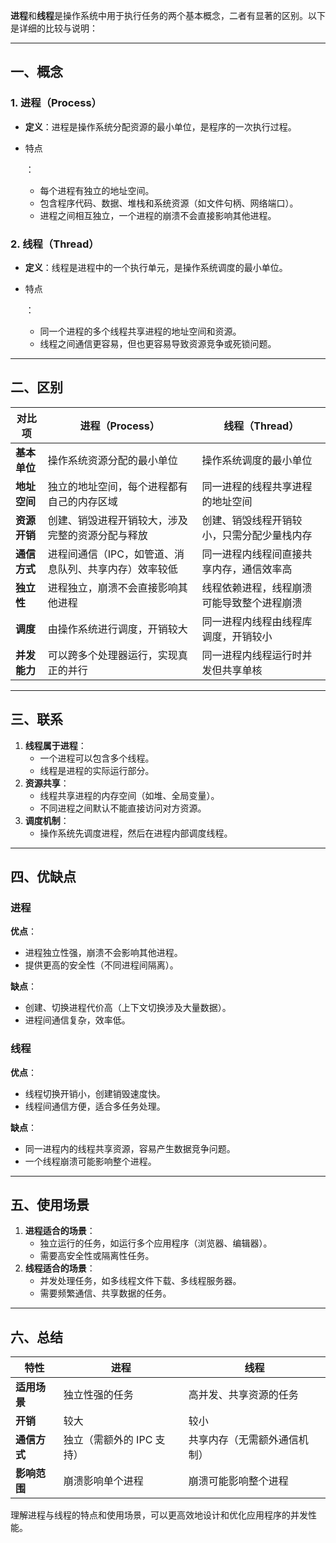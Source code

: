 **进程**和**线程**是操作系统中用于执行任务的两个基本概念，二者有显著的区别。以下是详细的比较与说明：

------

## **一、概念**

### **1. 进程（Process）**

- **定义**：进程是操作系统分配资源的最小单位，是程序的一次执行过程。

- 特点

  ： 

  - 每个进程有独立的地址空间。
  - 包含程序代码、数据、堆栈和系统资源（如文件句柄、网络端口）。
  - 进程之间相互独立，一个进程的崩溃不会直接影响其他进程。

### **2. 线程（Thread）**

- **定义**：线程是进程中的一个执行单元，是操作系统调度的最小单位。

- 特点

  ： 

  - 同一个进程的多个线程共享进程的地址空间和资源。
  - 线程之间通信更容易，但也更容易导致资源竞争或死锁问题。

------

## **二、区别**

| **对比项**   | **进程（Process）**                                   | **线程（Thread）**                         |
| ------------ | ----------------------------------------------------- | ------------------------------------------ |
| **基本单位** | 操作系统资源分配的最小单位                            | 操作系统调度的最小单位                     |
| **地址空间** | 独立的地址空间，每个进程都有自己的内存区域            | 同一进程的线程共享进程的地址空间           |
| **资源开销** | 创建、销毁进程开销较大，涉及完整的资源分配与释放      | 创建、销毁线程开销较小，只需分配少量栈内存 |
| **通信方式** | 进程间通信（IPC，如管道、消息队列、共享内存）效率较低 | 同一进程内线程间直接共享内存，通信效率高   |
| **独立性**   | 进程独立，崩溃不会直接影响其他进程                    | 线程依赖进程，线程崩溃可能导致整个进程崩溃 |
| **调度**     | 由操作系统进行调度，开销较大                          | 同一进程内线程由线程库调度，开销较小       |
| **并发能力** | 可以跨多个处理器运行，实现真正的并行                  | 同一进程内线程运行时并发但共享单核         |

------

## **三、联系**

1. **线程属于进程**：
   - 一个进程可以包含多个线程。
   - 线程是进程的实际运行部分。
2. **资源共享**：
   - 线程共享进程的内存空间（如堆、全局变量）。
   - 不同进程之间默认不能直接访问对方资源。
3. **调度机制**：
   - 操作系统先调度进程，然后在进程内部调度线程。

------

## **四、优缺点**

### **进程**

**优点**：

- 进程独立性强，崩溃不会影响其他进程。
- 提供更高的安全性（不同进程间隔离）。

**缺点**：

- 创建、切换进程代价高（上下文切换涉及大量数据）。
- 进程间通信复杂，效率低。

### **线程**

**优点**：

- 线程切换开销小，创建销毁速度快。
- 线程间通信方便，适合多任务处理。

**缺点**：

- 同一进程内的线程共享资源，容易产生数据竞争问题。
- 一个线程崩溃可能影响整个进程。

------

## **五、使用场景**

1. **进程适合的场景**：
   - 独立运行的任务，如运行多个应用程序（浏览器、编辑器）。
   - 需要高安全性或隔离性任务。
2. **线程适合的场景**：
   - 并发处理任务，如多线程文件下载、多线程服务器。
   - 需要频繁通信、共享数据的任务。

------

## **六、总结**

| 特性         | 进程                      | 线程                         |
| ------------ | ------------------------- | ---------------------------- |
| **适用场景** | 独立性强的任务            | 高并发、共享资源的任务       |
| **开销**     | 较大                      | 较小                         |
| **通信方式** | 独立（需额外的 IPC 支持） | 共享内存（无需额外通信机制） |
| **影响范围** | 崩溃影响单个进程          | 崩溃可能影响整个进程         |

理解进程与线程的特点和使用场景，可以更高效地设计和优化应用程序的并发性能。